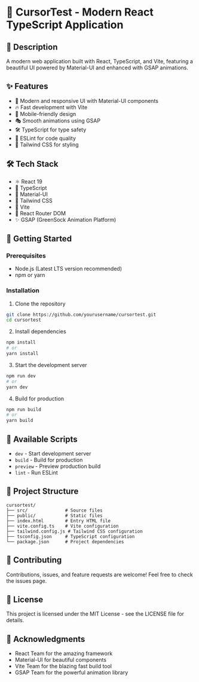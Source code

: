 # 🚀 CursorTest - Modern React TypeScript Application

## 📝 Description

A modern web application built with React, TypeScript, and Vite, featuring a beautiful UI powered by Material-UI and enhanced with GSAP animations.

## ✨ Features

- 🎨 Modern and responsive UI with Material-UI components
- 🔥 Fast development with Vite
- 📱 Mobile-friendly design
- 🎭 Smooth animations using GSAP
- 🛠️ TypeScript for type safety
- 🎯 ESLint for code quality
- 🎨 Tailwind CSS for styling

## 🛠️ Tech Stack

- ⚛️ React 19
- 📘 TypeScript
- 🎨 Material-UI
- 🌈 Tailwind CSS
- 🚀 Vite
- 🔄 React Router DOM
- ✨ GSAP (GreenSock Animation Platform)

## 🚀 Getting Started

### Prerequisites

- Node.js (Latest LTS version recommended)
- npm or yarn

### Installation

1. Clone the repository

```bash
git clone https://github.com/yourusername/cursortest.git
cd cursortest
```

2. Install dependencies

```bash
npm install
# or
yarn install
```

3. Start the development server

```bash
npm run dev
# or
yarn dev
```

4. Build for production

```bash
npm run build
# or
yarn build
```

## 🔧 Available Scripts

- `dev` - Start development server
- `build` - Build for production
- `preview` - Preview production build
- `lint` - Run ESLint

## 📁 Project Structure

```
cursortest/
├── src/              # Source files
├── public/           # Static files
├── index.html        # Entry HTML file
├── vite.config.ts    # Vite configuration
├── tailwind.config.js # Tailwind CSS configuration
├── tsconfig.json     # TypeScript configuration
└── package.json      # Project dependencies
```

## 🤝 Contributing

Contributions, issues, and feature requests are welcome! Feel free to check the issues page.

## 📝 License

This project is licensed under the MIT License - see the LICENSE file for details.

## 👏 Acknowledgments

- React Team for the amazing framework
- Material-UI for beautiful components
- Vite Team for the blazing fast build tool
- GSAP Team for the powerful animation library
